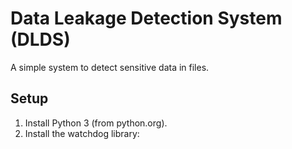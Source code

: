 # Data Leakage Detection System (DLDS)

A simple system to detect sensitive data in files.

## Setup
1. Install Python 3 (from python.org).
2. Install the watchdog library: